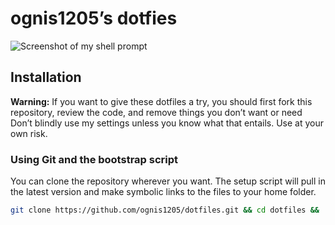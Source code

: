 # ognis1205’s dotfies

![Screenshot of my shell prompt](https://i.imgur.com/0m1eVj5.png)

## Installation

**Warning:** If you want to give these dotfiles a try, you should first fork this repository, review the code, and remove things you don’t want or need Don’t blindly use my settings unless you know what that entails. Use at your own risk.

### Using Git and the bootstrap script

You can clone the repository wherever you want. The setup script will pull in the latest version and make symbolic links to the files to your home folder.

```bash
git clone https://github.com/ognis1205/dotfiles.git && cd dotfiles && ./setup.sh
```

